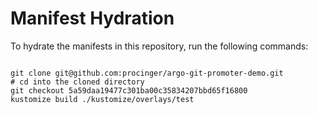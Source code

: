 
# Manifest Hydration

To hydrate the manifests in this repository, run the following commands:

```shell

git clone git@github.com:procinger/argo-git-promoter-demo.git
# cd into the cloned directory
git checkout 5a59daa19477c301ba00c35834207bbd65f16800
kustomize build ./kustomize/overlays/test
```